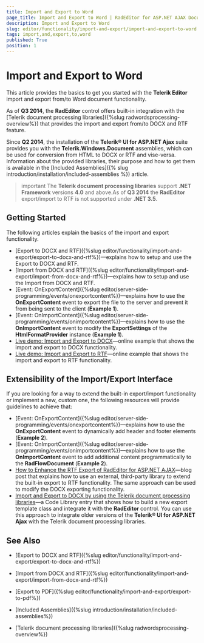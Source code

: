 ```yaml
---
title: Import and Export to Word
page_title: Import and Export to Word | RadEditor for ASP.NET AJAX Documentation
description: Import and Export to Word
slug: editor/functionality/import-and-export/import-and-export-to-word
tags: import,and,export,to,word
published: True
position: 1
---
```


# Import and Export to Word

This article provides the basics to get you started with the **Telerik Editor** import and export from/to Word document functionality.

As of **Q3 2014**, the **RadEditor** control offers built-in integration with the [Telerik document processing libraries]({%slug radwordsprocessing-overview%}) that provides the import and export from/to DOCX and RTF feature.

Since **Q2 2014**, the installation of the **Telerik® UI for ASP.NET Ajax** suite provides you with the **Telerik.Windows.Document** assemblies, which can be used for conversion from HTML to DOCX or RTF and vise-versa. Information about the provided libraries, their purpose and how to get them is available in the [Included Assemblies]({% slug introduction/installation/included-assemblies %}) article.

>important The **Telerik document processing libraries** support **.NET Framework** versions **4.0** and above.As of **Q3 2014** the **RadEditor** export/import to RTF is not supported under **.NET 3.5**.

## Getting Started

The following articles explain the basics of the import and export functionality.

* [Export to DOCX and RTF]({%slug editor/functionality/import-and-export/export-to-docx-and-rtf%})—explains how to setup and use the Export to DOCX and RTF.
* [Import from DOCX and RTF]({%slug editor/functionality/import-and-export/import-from-docx-and-rtf%})—explains how to setup and use the Import from DOCX and RTF.
* [Event: OnExportContent]({%slug editor/server-side-programming/events/onexportcontent%})—explains how to use the **OnExportContent** event to export the file to the server and prevent it from being sent to the client (**Example 1**).
* [Event: OnImportContent]({%slug editor/server-side-programming/events/onimportcontent%})—explains how to use the **OnImportContent** event to modify the **ExportSettings** of the **HtmlFormatProvider** instance (**Example 1**).
* [Live demo: Import and Export to DOCX](http://demos.telerik.com/aspnet-ajax/editor/examples/import-export/docx-import-export/defaultcs.aspx)—online example that shows the import and export to DOCX functionality.
* [Live demo: Import and Export to RTF](http://demos.telerik.com/aspnet-ajax/editor/examples/import-export/rtf-import-export/defaultcs.aspx)—online example that shows the import and export to RTF functionality.

## Extensibility of the Import/Export Interface

If you are looking for a way to extend the built-in export/import functionality or implement a new, custom one, the following resources will provide guidelines to achieve that:

* [Event: OnExportContent]({%slug editor/server-side-programming/events/onexportcontent%})—explains how to use the **OnExportContent** event to dynamically add header and footer elements (**Example 2**).
* [Event: OnImportContent]({%slug editor/server-side-programming/events/onimportcontent%})—explains how to use the **OnImportContent** event to add additional content programmatically to the **RadFlowDocument** (**Example 2**).
* [How to Enhance the RTF Export of RadEditor for ASP.NET AJAX](http://blogs.telerik.com/blogs/13-07-19/how-to-enhance-the-rtf-export-of-radeditor-for-asp.net-ajax)—blog post that explains how to use an external, third-party library to extend the built-in export to RTF functionality. The same approach can be used to modify the DOCX exporting functionality.
* [Import and Export to DOCX by using the Telerik document processing libraries](http://www.telerik.com/community/code-library/import-and-export-to-docx-by-using-the-telerik-document-processing-library)—a Code Library entry that shows how to build a new export template class and integrate it with the **RadEditor** control. You can use this approach to integrate older versions of the **Telerik® UI for ASP.NET Ajax** with the Telerik document processing libraries.

## See Also

 * [Export to DOCX and RTF]({%slug editor/functionality/import-and-export/export-to-docx-and-rtf%})

 * [Import from DOCX and RTF]({%slug editor/functionality/import-and-export/import-from-docx-and-rtf%})

 * [Export to PDF]({%slug editor/functionality/import-and-export/export-to-pdf%})
 
 * [Included Assemblies]({%slug introduction/installation/included-assemblies%})
 
 * [Telerik document processing libraries]({%slug radwordsprocessing-overview%})
